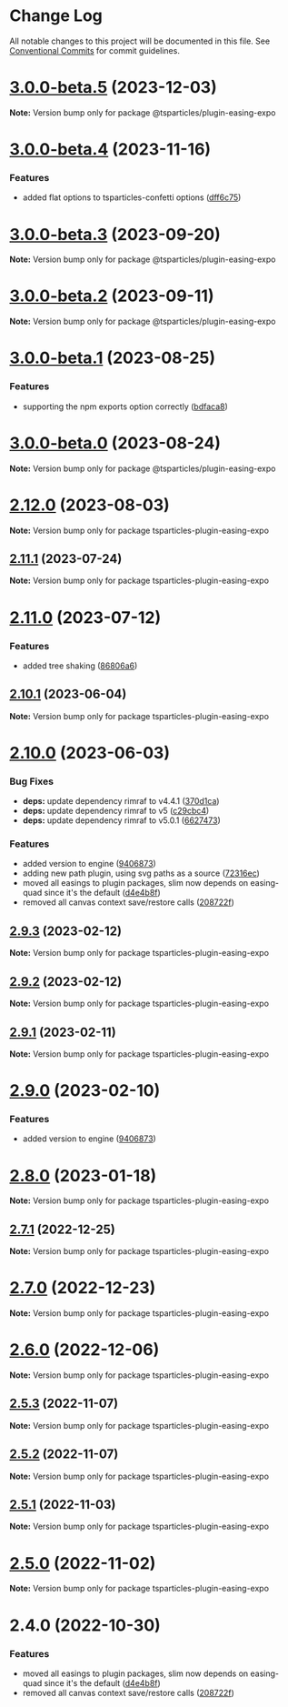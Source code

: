 # Change Log

All notable changes to this project will be documented in this file.
See [Conventional Commits](https://conventionalcommits.org) for commit guidelines.

# [3.0.0-beta.5](https://github.com/tsparticles/tsparticles/compare/v3.0.0-beta.4...v3.0.0-beta.5) (2023-12-03)

**Note:** Version bump only for package @tsparticles/plugin-easing-expo

# [3.0.0-beta.4](https://github.com/tsparticles/tsparticles/compare/v3.0.0-beta.3...v3.0.0-beta.4) (2023-11-16)

### Features

-   added flat options to tsparticles-confetti options ([dff6c75](https://github.com/tsparticles/tsparticles/commit/dff6c7590c5a844e34547513637c8ad0f13a3d66))

# [3.0.0-beta.3](https://github.com/tsparticles/tsparticles/compare/v3.0.0-beta.2...v3.0.0-beta.3) (2023-09-20)

**Note:** Version bump only for package @tsparticles/plugin-easing-expo

# [3.0.0-beta.2](https://github.com/tsparticles/tsparticles/compare/v3.0.0-beta.1...v3.0.0-beta.2) (2023-09-11)

**Note:** Version bump only for package @tsparticles/plugin-easing-expo

# [3.0.0-beta.1](https://github.com/tsparticles/tsparticles/compare/v3.0.0-beta.0...v3.0.0-beta.1) (2023-08-25)

### Features

-   supporting the npm exports option correctly ([bdfaca8](https://github.com/tsparticles/tsparticles/commit/bdfaca8077b8a3a4b1f482cc2ae5766914dcfaf7))

# [3.0.0-beta.0](https://github.com/tsparticles/tsparticles/compare/v2.12.0...v3.0.0-beta.0) (2023-08-24)

**Note:** Version bump only for package @tsparticles/plugin-easing-expo

# [2.12.0](https://github.com/tsparticles/tsparticles/compare/v2.11.1...v2.12.0) (2023-08-03)

**Note:** Version bump only for package tsparticles-plugin-easing-expo

## [2.11.1](https://github.com/tsparticles/tsparticles/compare/v2.11.0...v2.11.1) (2023-07-24)

**Note:** Version bump only for package tsparticles-plugin-easing-expo

# [2.11.0](https://github.com/tsparticles/tsparticles/compare/v2.10.1...v2.11.0) (2023-07-12)

### Features

-   added tree shaking ([86806a6](https://github.com/tsparticles/tsparticles/commit/86806a6054d89b050567599daab20da3b643b788))

## [2.10.1](https://github.com/tsparticles/tsparticles/compare/v2.10.0...v2.10.1) (2023-06-04)

**Note:** Version bump only for package tsparticles-plugin-easing-expo

# [2.10.0](https://github.com/tsparticles/tsparticles/compare/v2.0.0-alpha.0...v2.10.0) (2023-06-03)

### Bug Fixes

-   **deps:** update dependency rimraf to v4.4.1 ([370d1ca](https://github.com/tsparticles/tsparticles/commit/370d1ca4d3bb0ea8bfe5fb3e0f5e1d74f45f4de6))
-   **deps:** update dependency rimraf to v5 ([c29cbc4](https://github.com/tsparticles/tsparticles/commit/c29cbc43ed0d3522b718e7236a48eae9b91cde43))
-   **deps:** update dependency rimraf to v5.0.1 ([6627473](https://github.com/tsparticles/tsparticles/commit/66274734c70b5759c59f7e949c8fcb2c8529bdf2))

### Features

-   added version to engine ([9406873](https://github.com/tsparticles/tsparticles/commit/9406873c6551b59e64edbe3a0e4fe59ef2cde4c6))
-   adding new path plugin, using svg paths as a source ([72316ec](https://github.com/tsparticles/tsparticles/commit/72316ec38ee3556ad2db0af4e84a14529ddb1b9b))
-   moved all easings to plugin packages, slim now depends on easing-quad since it's the default ([d4e4b8f](https://github.com/tsparticles/tsparticles/commit/d4e4b8f6685ab748e82322877bf1e9d2d23574d4))
-   removed all canvas context save/restore calls ([208722f](https://github.com/tsparticles/tsparticles/commit/208722f0a521246165b7cdc529dfbfbd7a3cf7eb))

## [2.9.3](https://github.com/tsparticles/tsparticles/compare/tsparticles-plugin-easing-expo@2.9.2...tsparticles-plugin-easing-expo@2.9.3) (2023-02-12)

**Note:** Version bump only for package tsparticles-plugin-easing-expo

## [2.9.2](https://github.com/tsparticles/tsparticles/compare/tsparticles-plugin-easing-expo@2.9.1...tsparticles-plugin-easing-expo@2.9.2) (2023-02-12)

**Note:** Version bump only for package tsparticles-plugin-easing-expo

## [2.9.1](https://github.com/tsparticles/tsparticles/compare/tsparticles-plugin-easing-expo@2.9.0...tsparticles-plugin-easing-expo@2.9.1) (2023-02-11)

**Note:** Version bump only for package tsparticles-plugin-easing-expo

# [2.9.0](https://github.com/tsparticles/tsparticles/compare/tsparticles-plugin-easing-expo@2.8.0...tsparticles-plugin-easing-expo@2.9.0) (2023-02-10)

### Features

-   added version to engine ([9406873](https://github.com/tsparticles/tsparticles/commit/9406873c6551b59e64edbe3a0e4fe59ef2cde4c6))

# [2.8.0](https://github.com/tsparticles/tsparticles/compare/tsparticles-plugin-easing-expo@2.7.1...tsparticles-plugin-easing-expo@2.8.0) (2023-01-18)

**Note:** Version bump only for package tsparticles-plugin-easing-expo

## [2.7.1](https://github.com/tsparticles/tsparticles/compare/tsparticles-plugin-easing-expo@2.7.0...tsparticles-plugin-easing-expo@2.7.1) (2022-12-25)

**Note:** Version bump only for package tsparticles-plugin-easing-expo

# [2.7.0](https://github.com/tsparticles/tsparticles/compare/tsparticles-plugin-easing-expo@2.6.0...tsparticles-plugin-easing-expo@2.7.0) (2022-12-23)

**Note:** Version bump only for package tsparticles-plugin-easing-expo

# [2.6.0](https://github.com/tsparticles/tsparticles/compare/tsparticles-plugin-easing-expo@2.5.3...tsparticles-plugin-easing-expo@2.6.0) (2022-12-06)

**Note:** Version bump only for package tsparticles-plugin-easing-expo

## [2.5.3](https://github.com/tsparticles/tsparticles/compare/tsparticles-plugin-easing-expo@2.5.2...tsparticles-plugin-easing-expo@2.5.3) (2022-11-07)

**Note:** Version bump only for package tsparticles-plugin-easing-expo

## [2.5.2](https://github.com/tsparticles/tsparticles/compare/tsparticles-plugin-easing-expo@2.5.1...tsparticles-plugin-easing-expo@2.5.2) (2022-11-07)

**Note:** Version bump only for package tsparticles-plugin-easing-expo

## [2.5.1](https://github.com/tsparticles/tsparticles/compare/tsparticles-plugin-easing-expo@2.5.0...tsparticles-plugin-easing-expo@2.5.1) (2022-11-03)

**Note:** Version bump only for package tsparticles-plugin-easing-expo

# [2.5.0](https://github.com/tsparticles/tsparticles/compare/tsparticles-plugin-easing-expo@2.4.0...tsparticles-plugin-easing-expo@2.5.0) (2022-11-02)

**Note:** Version bump only for package tsparticles-plugin-easing-expo

# 2.4.0 (2022-10-30)

### Features

-   moved all easings to plugin packages, slim now depends on easing-quad since it's the default ([d4e4b8f](https://github.com/tsparticles/tsparticles/commit/d4e4b8f6685ab748e82322877bf1e9d2d23574d4))
-   removed all canvas context save/restore calls ([208722f](https://github.com/tsparticles/tsparticles/commit/208722f0a521246165b7cdc529dfbfbd7a3cf7eb))
